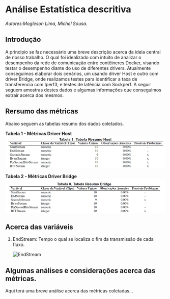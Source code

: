 # Análise Estatística descritiva

_Autores:Mogleson Lima, Michel Sousa._

## Introdução

A principio se faz necessário uma breve descrição acerca da ideia central de nosso trabalho. O qual foi idealizado com intuito de analizar o desempenho da rede de comunicação entre contêineres Docker, visando testar o desempenho diante do uso de diferentes drivers. Atualmente conseguimos elaborar dois cenários, um usando driver Host e outro com driver Bridge, onde realizamos testes para identificar a taxa de transferencia com Iperf3, e testes de latência com Sockperf. A seguir seguem amostras destes dados e algumas informações que conseguimos extrair acerca dos mesmos.

## Rersumo das métricas
Abaixo seguem as tabelas resumo dos dados coletados.

**Tabela 1 - Métricas Driver Host**
![Driver Host](Data/Tables/Host/SummaryTable.jpg)

**Tabela 2 - Métricas Driver Bridge**
![Driver Bridge](Data/Tables/Bridge/SummaryTable.jpg)

## Acerca das variáveis

1.  EndStream:
    Tempo o qual se localiza o fim da transmissão de cada fluxo.

    ![EndStream]()

## Algumas análises e considerações acerca das métricas.

Aqui terá uma breve análise acerca das métricas coletadas...
